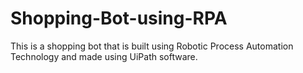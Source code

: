 # Shopping-Bot-using-RPA
 This is a shopping bot that is built using Robotic Process Automation Technology and made using UiPath software.
